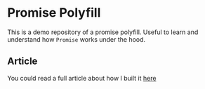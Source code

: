 [article-link]: https://www.ayubbegimkulov.com/promise-polyfill/

# Promise Polyfill

This is a demo repository of a promise polyfill. Useful to learn and understand how `Promise` works under the hood.

## Article

You could read a full article about how I built it [here][article-link]
